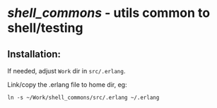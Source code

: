 *shell_commons* - utils common to shell/testing
===============================================

Installation:
-------------

If needed, adjust `Work` dir in `src/.erlang`.

Link/copy the .erlang file to home dir, eg:
``` shell
ln -s ~/Work/shell_commons/src/.erlang ~/.erlang
```
